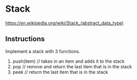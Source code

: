 # Stack

https://en.wikipedia.org/wiki/Stack_(abstract_data_type)

## Instructions

Implement a stack with 3 functions.

1. push(item) // takes in an item and adds it to the stack
1. pop // remove and return the last item that is in the stack
1. peek // return the last item that is in the stack
